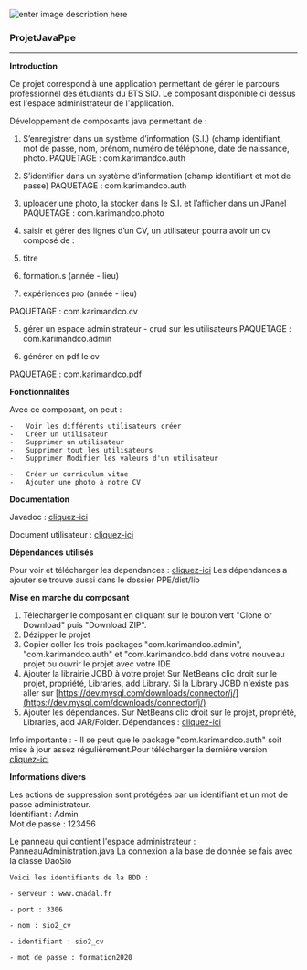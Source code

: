 ![enter image description here](https://www.freepngimg.com/thumb/java/1-2-java-free-png-image.png)
<br>

### ProjetJavaPpe

----------

**Introduction**

Ce projet correspond à une application permettant de gérer le parcours professionnel des étudiants du BTS SIO. Le composant disponible ci dessus est l'espace administrateur de l'application.

Développement de composants java permettant de :

1.  S’enregistrer dans un système d’information (S.I.) (champ identifiant, mot de passe, nom, prénom, numéro de téléphone, date de naissance, photo. PAQUETAGE : com.karimandco.auth
    
2.  S’identifier dans un système d’information (champ identifiant et mot de passe) PAQUETAGE : com.karimandco.auth
    
3.  uploader une photo, la stocker dans le S.I. et l’afficher dans un JPanel PAQUETAGE : com.karimandco.photo
    
4.  saisir et gérer des lignes d’un CV, un utilisateur pourra avoir un cv composé de :
    

1.  titre
    
2.  formation.s (année - lieu)
    
3.  expériences pro (année - lieu)
    

PAQUETAGE : com.karimandco.cv

5.  gérer un espace administrateur - crud sur les utilisateurs PAQUETAGE : com.karimandco.admin
    
6.  générer en pdf le cv
    

PAQUETAGE : com.karimandco.pdf

**Fonctionnalités**

Avec ce composant, on peut :

```
-   Voir les différents utilisateurs créer
-   Créer un utilisateur
-   Supprimer un utilisateur 
-   Supprimer tout les utilisateurs
-   Supprimer Modifier les valeurs d'un utilisateur 

-   Créer un curriculum vitae
-   Ajouter une photo à notre CV

```

**Documentation**

Javadoc :  [cliquez-ici](https://drive.google.com/drive/u/0/folders/1WrhycMSDc_J2tnBF_AOnucj6STEesQYp)

Document utilisateur :  [cliquez-ici](https://docs.google.com/document/d/15QIxRUZaRtbfLVSUj3wGbymef0nRDSqZLrFwba0LdTQ/edit)

**Dépendances utilisés**

Pour voir et télécharger les dependances :  [cliquez-ici](https://drive.google.com/drive/u/0/folders/1dKuqR9ON-Xatcf9F6PNjLwxOV_AhOw_f)
Les dépendances a ajouter se trouve aussi dans le dossier PPE/dist/lib

**Mise en marche du composant**

1.  Télécharger le composant en cliquant sur le bouton vert "Clone or Download" puis "Download ZIP".
2.  Dézipper le projet
3.  Copier coller les trois packages "com.karimandco.admin", "com.karimandco.auth" et "com.karimandco.bdd dans votre nouveau projet ou ouvrir le projet avec votre IDE
4.  Ajouter la librairie JCBD à votre projet Sur NetBeans clic droit sur le projet, propriété, Libraries, add Library. Si la Library JCBD n'existe pas aller sur  [https://dev.mysql.com/downloads/connector/j/](https://dev.mysql.com/downloads/connector/j/)
5.  Ajouter les dépendances. Sur NetBeans clic droit sur le projet, propriété, Libraries, add JAR/Folder. Dépendances :  [cliquez-ici](https://drive.google.com/drive/folders/1dKuqR9ON-Xatcf9F6PNjLwxOV_AhOw_f?usp=sharing)

Info importante : - Il se peut que le package "com.karimandco.auth" soit mise à jour assez régulièrement.Pour télécharger la dernière version  [cliquez-ici](https://github.com/pawel956/projetKarimAndCo_ConnexionInscription/)

**Informations divers**

Les actions de suppression sont protégées par un identifiant et un mot de passe administrateur.  
Identifiant : Admin  
Mot de passe : 123456  
  
Le panneau qui contient l'espace administrateur : PanneauAdministration.java La connexion a la base de donnée se fais avec la classe DaoSio


    Voici les identifiants de la BDD :
    
    - serveur : www.cnadal.fr
    
    - port : 3306
    
    - nom : sio2_cv
    
    - identifiant : sio2_cv
    
    - mot de passe : formation2020
